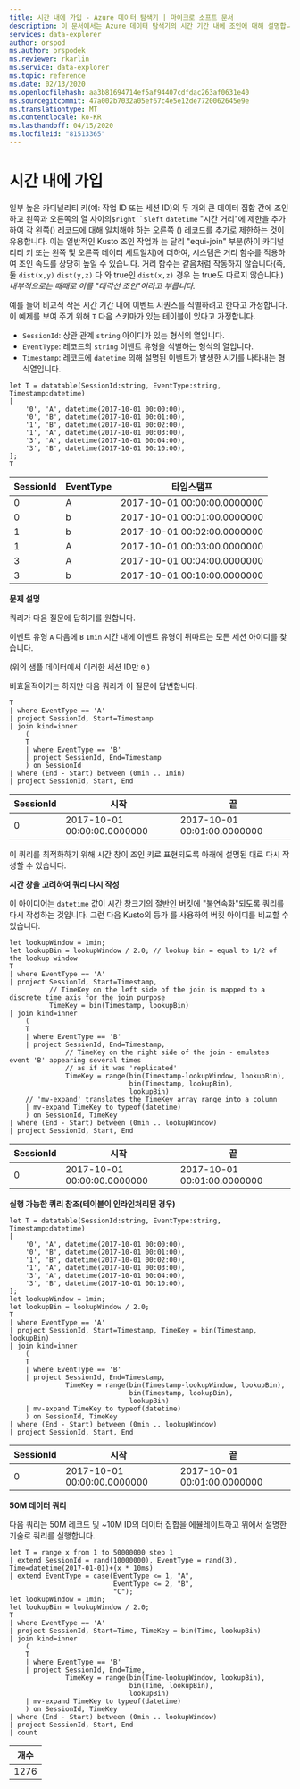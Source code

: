 ```yaml
---
title: 시간 내에 가입 - Azure 데이터 탐색기 | 마이크로 소프트 문서
description: 이 문서에서는 Azure 데이터 탐색기의 시간 기간 내에 조인에 대해 설명합니다.
services: data-explorer
author: orspod
ms.author: orspodek
ms.reviewer: rkarlin
ms.service: data-explorer
ms.topic: reference
ms.date: 02/13/2020
ms.openlocfilehash: aa3b81694714ef5af94407cdfdac263af0631e40
ms.sourcegitcommit: 47a002b7032a05ef67c4e5e12de7720062645e9e
ms.translationtype: MT
ms.contentlocale: ko-KR
ms.lasthandoff: 04/15/2020
ms.locfileid: "81513365"
---
```

# <a name="joining-within-time-window"></a>시간 내에 가입

일부 높은 카디널리티 키(예: 작업 ID 또는 세션 ID)의 두 개의 큰 데이터 집합 간에 조인하고 왼쪽과 오른쪽의 열 사이의`$right``$left` `datetime` "시간 거리"에 제한을 추가하여 각 왼쪽() 레코드에 대해 일치해야 하는 오른쪽 () 레코드를 추가로 제한하는 것이 유용합니다. 이는 일반적인 Kusto 조인 작업과 는 달리 "equi-join" 부분(하이 카디널리티 키 또는 왼쪽 및 오른쪽 데이터 세트일치)에 더하여, 시스템은 거리 함수를 적용하여 조인 속도를 상당히 높일 수 있습니다. 거리 함수는 같음처럼 작동하지 않습니다(즉, 둘 `dist(x,y)` `dist(y,z)` 다 와 true인 `dist(x,z)` 경우 는 true도 따르지 않습니다.) *내부적으로는 때때로 이를 "대각선 조인"이라고 부릅니다.*

예를 들어 비교적 작은 시간 기간 내에 이벤트 시퀀스를 식별하려고 한다고 가정합니다. 이 예제를 보여 주기 위해 `T` 다음 스키마가 있는 테이블이 있다고 가정합니다.

- `SessionId`: 상관 관계 `string` 아이디가 있는 형식의 열입니다.
- `EventType`: 레코드의 `string` 이벤트 유형을 식별하는 형식의 열입니다.
- `Timestamp`: 레코드에 `datetime` 의해 설명된 이벤트가 발생한 시기를 나타내는 형식열입니다.

```kusto
let T = datatable(SessionId:string, EventType:string, Timestamp:datetime)
[
    '0', 'A', datetime(2017-10-01 00:00:00),
    '0', 'B', datetime(2017-10-01 00:01:00),
    '1', 'B', datetime(2017-10-01 00:02:00),
    '1', 'A', datetime(2017-10-01 00:03:00),
    '3', 'A', datetime(2017-10-01 00:04:00),
    '3', 'B', datetime(2017-10-01 00:10:00),
];
T
```

|SessionId|EventType|타임스탬프|
|---|---|---|
|0|A|2017-10-01 00:00:00.0000000|
|0|b|2017-10-01 00:01:00.0000000|
|1|b|2017-10-01 00:02:00.0000000|
|1|A|2017-10-01 00:03:00.0000000|
|3|A|2017-10-01 00:04:00.0000000|
|3|b|2017-10-01 00:10:00.0000000|


**문제 설명**

쿼리가 다음 질문에 답하기를 원합니다.

   이벤트 유형 `A` 다음에 `B` `1min` 시간 내에 이벤트 유형이 뒤따르는 모든 세션 아이디를 찾습니다.

(위의 샘플 데이터에서 이러한 세션 ID만 `0`.)

비효율적이기는 하지만 다음 쿼리가 이 질문에 답변합니다.

```kusto
T 
| where EventType == 'A'
| project SessionId, Start=Timestamp
| join kind=inner
    (
    T 
    | where EventType == 'B'
    | project SessionId, End=Timestamp
    ) on SessionId
| where (End - Start) between (0min .. 1min)
| project SessionId, Start, End 

```

|SessionId|시작|끝|
|---|---|---|
|0|2017-10-01 00:00:00.0000000|2017-10-01 00:01:00.0000000|

이 쿼리를 최적화하기 위해 시간 창이 조인 키로 표현되도록 아래에 설명된 대로 다시 작성할 수 있습니다.

**시간 창을 고려하여 쿼리 다시 작성**

이 아이디어는 `datetime` 값이 시간 창크기의 절반인 버킷에 "불연속화"되도록 쿼리를 다시 작성하는 것입니다.
그런 다음 Kusto의 등가 를 사용하여 버킷 아이디를 비교할 수 있습니다.

```kusto
let lookupWindow = 1min;
let lookupBin = lookupWindow / 2.0; // lookup bin = equal to 1/2 of the lookup window
T 
| where EventType == 'A'
| project SessionId, Start=Timestamp,
          // TimeKey on the left side of the join is mapped to a discrete time axis for the join purpose
          TimeKey = bin(Timestamp, lookupBin)
| join kind=inner
    (
    T 
    | where EventType == 'B'
    | project SessionId, End=Timestamp,
              // TimeKey on the right side of the join - emulates event 'B' appearing several times
              // as if it was 'replicated'
              TimeKey = range(bin(Timestamp-lookupWindow, lookupBin),
                              bin(Timestamp, lookupBin),
                              lookupBin)
    // 'mv-expand' translates the TimeKey array range into a column
    | mv-expand TimeKey to typeof(datetime)
    ) on SessionId, TimeKey 
| where (End - Start) between (0min .. lookupWindow)
| project SessionId, Start, End 
```

|SessionId|시작|끝|
|---|---|---|
|0|2017-10-01 00:00:00.0000000|2017-10-01 00:01:00.0000000|


**실행 가능한 쿼리 참조(테이블이 인라인처리된 경우)**

```kusto
let T = datatable(SessionId:string, EventType:string, Timestamp:datetime)
[
    '0', 'A', datetime(2017-10-01 00:00:00),
    '0', 'B', datetime(2017-10-01 00:01:00),
    '1', 'B', datetime(2017-10-01 00:02:00),
    '1', 'A', datetime(2017-10-01 00:03:00),
    '3', 'A', datetime(2017-10-01 00:04:00),
    '3', 'B', datetime(2017-10-01 00:10:00),
];
let lookupWindow = 1min;
let lookupBin = lookupWindow / 2.0;
T 
| where EventType == 'A'
| project SessionId, Start=Timestamp, TimeKey = bin(Timestamp, lookupBin)
| join kind=inner
    (
    T 
    | where EventType == 'B'
    | project SessionId, End=Timestamp,
              TimeKey = range(bin(Timestamp-lookupWindow, lookupBin),
                              bin(Timestamp, lookupBin),
                              lookupBin)
    | mv-expand TimeKey to typeof(datetime)
    ) on SessionId, TimeKey 
| where (End - Start) between (0min .. lookupWindow)
| project SessionId, Start, End 
```

|SessionId|시작|끝|
|---|---|---|
|0|2017-10-01 00:00:00.0000000|2017-10-01 00:01:00.0000000|


**50M 데이터 쿼리**

다음 쿼리는 50M 레코드 및 ~10M ID의 데이터 집합을 에뮬레이트하고 위에서 설명한 기술로 쿼리를 실행합니다.

```kusto
let T = range x from 1 to 50000000 step 1
| extend SessionId = rand(10000000), EventType = rand(3), Time=datetime(2017-01-01)+(x * 10ms)
| extend EventType = case(EventType <= 1, "A",
                          EventType <= 2, "B",
                          "C");
let lookupWindow = 1min;
let lookupBin = lookupWindow / 2.0;
T 
| where EventType == 'A'
| project SessionId, Start=Time, TimeKey = bin(Time, lookupBin)
| join kind=inner
    (
    T 
    | where EventType == 'B'
    | project SessionId, End=Time, 
              TimeKey = range(bin(Time-lookupWindow, lookupBin), 
                              bin(Time, lookupBin),
                              lookupBin)
    | mv-expand TimeKey to typeof(datetime)
    ) on SessionId, TimeKey 
| where (End - Start) between (0min .. lookupWindow)
| project SessionId, Start, End 
| count 
```

|개수|
|---|
|1276|